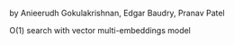 by Anieerudh Gokulakrishnan, Edgar Baudry, Pranav Patel

O(1) search with vector multi-embeddings model
